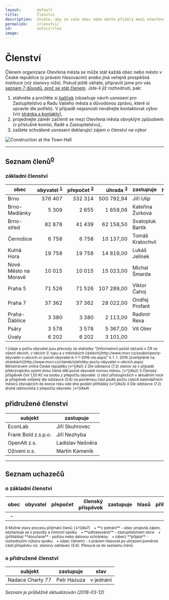 ```yaml
---
layout:       default
title:        Členství
description:  Chcete, aby se vaše obec nebo město přidaly mezi otevřená města?
permalink:    /clenstvi/
id:           autocircles
image:
---
```


# Členství
Členem organizace Otevřená města se může stát každá obec nebo město v České republice (s právem hlasovacím) anebo jiná veřejně prospěšná instituce (viz stanovy níže). Pokud ještě váháte, připravili jsme pro vás [seznam 7 důvodů, proč se stát členem](/clenstvi/motivace/). Jste-li již rozhodnuti, pak:

1. stáhněte a pročtěte si [balíček](/balicek/) (obsahuje návrh usnesení pro Zastupitelstvo a Radu Vašeho města a důvodovou zprávu, které si upravte dle potřeb). V případě nejasností neváhejte kontaktovat výbor (viz [stránka s kontakty](/kontakty/)),
2. projednejte záměr začlenit se mezi Otevřená města obvyklým způsobem (v příslušné komisi, Radě a Zastupitelstvu),
3. zašlete schválené usnesení deklarující zájem o členství na výbor

![Construction at the Town Hall](/media/thumbnails/construction.jpg)

----

## <span id="Seznam_členů">Seznam členů</span><sup id="a0">[0](#f0)</sup>

### základní členství

obec | obyvatel&nbsp;<sup id="a1">[1](#f1)</sup> | přepočet&nbsp;<sup id="a2">[2](#f2)</sup> | úhrada&nbsp;<sup id="a3">[3](#f3)</sup> | zastupuje | hlasů&nbsp;<sup id="a4">[4](#f4)</sup> | přihláška
--- | ---:| ---:| ---:| --- | ---:| ---
Brno | 376 407 | 332 314 | 500 792,94 | Jiří Ulip | 576
Brno-Medlánky | 5 309 | 2 655 | 1 659,06 | Kateřina Žurková | 52 | červenec
Brno-střed | 82 878 | 41 439 | 62 158,50 | Svatopluk Bartík | 204
Černošice | 6 758 | 6 758 | 10 137,00 | Tomáš Kratochvíl | 82
Kutná Hora | 19 758 | 19 758 | 14 819,00 | Lukáš Jelínek | 141 | červen
Nové Město na Moravě | 10 015 | 10 015 | 15 023,00 | Michal Šmarda | 100
Praha 5 | 71 526 | 71 526 | 107 289,00 | Viktor Čahoj | 267
Praha 7 | 37 362 | 37 362 | 28 022,00 | Ondřej Profant | 193 | červen
Praha-Ďáblice | 3 380 | 3 380 | 2 113,00 | Radimír Rexa | 58 | červenec
Psáry | 3 578 | 3 578 | 5 367,00 | Vít Olmr | 60
Úvaly | 6 202 | 6 202 | 3 101,00 |  | 79 | srpen

<sup>
<span id="f1">1</span> Údaje o počtu obyvatel jsou převzaty ze statistiky "[Informativní počet občanů v ČR ve všech obcích, v obcích 3. typu a v městských částech](http://www.mvcr.cz/soubor/pocty-obyvatel-v-obcich-cr-pocet-obyvatel-k-1-1-2016-xls.aspx)" k 1. 1. 2016 [zveřejněné na stránkách](http://www.mvcr.cz/clanek/statistiky-pocty-obyvatel-v-obcich.aspx) Ministrstvem vnitra České republiky [↩](#a1)   
<span id="f2">2</span> Dle odstavce (7.3) stanov se v případě překrývajícího uzemí dvou členů dělí počet obyvatel rovnou měrou. [↩](#a2)   
<span id="f3">3</span> Členský příspěvek činí 1,50 Kč na osobu z přepočtu obyvatel. U obcí přistoupivších v aktuálním roce je příspěvek snížený dle odstavce (5.6) na poměrnou část podle počtu celých kalendářních měsíců zbývajících do konce roku ode dne podání přihlášky [↩](#a3)  
<span id="f4">4</span> Dle odstavce (7.2) druhá odmocnina z přepočtu obyvatel. [↩](#a4)  
</sup>

## přidružené členství

subjekt | zastupuje
--- | ---
EconLab | Jiří Skuhrovec
Frank Bold z.s.p.o. | Jiří Nezhyba
OpenAlt z.s. | Ladislav Nešněra
Oživení o.s. | Martin Kameník

----

## <span id="Seznam_uchazečů">Seznam uchazečů</span>

### o základní členství

obec | obyvatel | přepočet | členský příspěvek | zastupuje | hlasů | přihláška | stav&nbsp;<sup id="a6">[6](#f7)</sup>
--- | ---:| ---:| ---:| --- | ---:| --- | ---
&nbsp;&nbsp;&ndash; |  |  |  |  |  |  |

<sup>
<span id="f6">6</span> Možné stavy procesu přijímání členů: [↩](#a7)  
&nbsp;&nbsp;&nbsp;&bull; **v jednání** - obec projevila zájem, seznamuje se s pravidly a činností spolku  
&nbsp;&nbsp;&nbsp;&bull; **odhlasováno** - zastupitelstvem obce  
&nbsp;&nbsp;&nbsp;&bull; (přihláška) **doručena** - poštou nebo datovou schránkou  
&nbsp;&nbsp;&nbsp;&bull; (obec) **přijata** - rozhodnutím výboru spolku  
&nbsp;&nbsp;&nbsp;&bull; (obec členem) - s právem hlasovat po uhrazení poměrné části příspěvku viz. stanovy odstavec (5.6). Přesuvá se do seznamu členů  
</sup>

### o přidružené členství

subjekt | zastupuje | stav
--- | --- | ---
Nadace Charty 77 | Petr Hazuza | v jednání

<!--
&nbsp;&nbsp;&ndash; |  |
-->
*Seznam je průběžně aktualizován (2018-03-12)*
